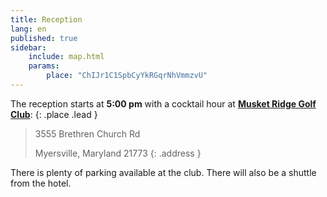 ```yaml
---
title: Reception
lang: en
published: true
sidebar:
    include: map.html
    params:
        place: "ChIJr1C1SpbCyYkRGqrNhVmmzvU"
---
```


The reception starts at **5:00 pm** with a cocktail hour at
[**Musket Ridge Golf Club**](http://www.musketridge.com/Club/Scripts/Home/home.asp):
{: .place .lead }

> 3555 Brethren Church Rd
>
> Myersville, Maryland 21773
{: .address }

There is plenty of parking available at the club. There will
also be a shuttle from the hotel.

